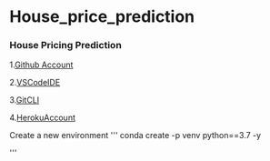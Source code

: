 # House_price_prediction

### House Pricing Prediction
1.[Github Account](https://github.com)

2.[VSCodeIDE](https://code.visualstudio.com/)

3.[GitCLI](https://git-scm.com/book/en/v2/Getting-Started-The-Commend-Line)

4.[HerokuAccount](https://Heroku.com)

Create a new environment
'''
conda create -p venv python==3.7 -y

'''
